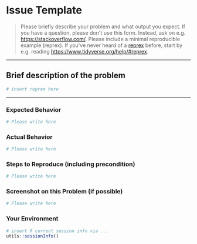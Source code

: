 # Issue Template

> Please briefly describe your problem and what output you expect. If you have
a question, please don't use this form. Instead, ask on e.g.
<https://stackoverflow.com/>.
> Please include a minimal reproducible example (reprex). If you've never heard
of a [reprex](http://reprex.tidyverse.org/) before, start by e.g.
reading <https://www.tidyverse.org/help/#reprex>.

---

## Brief description of the problem

``` r
# insert reprex here
```

---

### Expected Behavior

``` r
# Please write here
```

### Actual Behavior

``` r
# Please write here
```

### Steps to Reproduce (including precondition)

``` r
# Please write here
```

### Screenshot on this Problem (if possible)

``` r
# Please write here
```

### Your Environment

``` r
# insert R current session info via ...
utils::sessionInfo()
```
